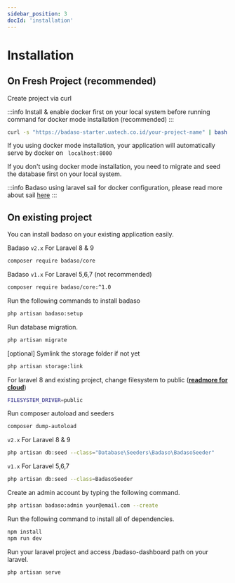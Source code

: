 ```yaml
---
sidebar_position: 3
docId: 'installation'
---
```


# Installation

## On Fresh Project (recommended)
Create project via curl

:::info
Install & enable docker first on your local system before running command for docker mode installation (recommended)
:::

```bash
curl -s "https://badaso-starter.uatech.co.id/your-project-name" | bash
```
If you using docker mode installation, your application will automatically serve by docker on ` localhost:8000`

If you don't using docker mode installation, you need to migrate and seed the database first on your local system.

:::info
Badaso using laravel sail for docker configuration, please read more about sail [here](https://laravel.com/docs/9.x/sail)
:::

## On existing project
You can install badaso on your existing application easily.

Badaso `v2.x` For Laravel 8 & 9
```bash
composer require badaso/core
 ```

Badaso `v1.x` For Laravel 5,6,7 (not recommended)
```bash
composer require badaso/core:^1.0
 ```

Run the following commands to install badaso
```bash
php artisan badaso:setup
 ```

Run database migration.
```bash
php artisan migrate
 ```

[optional] Symlink the storage folder if not yet
```bash
php artisan storage:link
 ```

For laravel 8 and existing project, change filesystem to public (**[readmore for cloud](/core-concept/storage)**)
```bash
FILESYSTEM_DRIVER=public
 ```

Run composer autoload and seeders
```bash
composer dump-autoload
 ```

`v2.x` For Laravel 8 & 9
```bash
php artisan db:seed --class="Database\Seeders\Badaso\BadasoSeeder"
```

`v1.x` For Laravel 5,6,7
```bash
php artisan db:seed --class=BadasoSeeder
```

Create an admin account by typing the following command.
```bash
php artisan badaso:admin your@email.com --create
```

Run the following command to install all of dependencies.
```bash
npm install
npm run dev
```

Run your laravel project and access /badaso-dashboard path on your laravel.
```bash
php artisan serve

